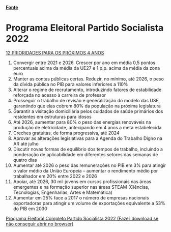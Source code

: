 [**Fonte**](https://ps.pt/programa-eleitoral-do-ps-as-legislativas-de-2022/)

# Programa Eleitoral Partido Socialista 2022

[12 PRIORIDADES PARA OS PRÓXIMOS 4 ANOS](https://github.com/theapollodev/govpt/blob/main/12-prioridades-para-os-proximos-4-anos_7jan(1).pdf)


1. Convergir entre 2021 e 2026. Crescer por ano em média 0,5 pontos percentuais acima da média da UE27 e 1 p.p. acima da média da zona euro
2. Manter as contas públicas certas. Reduzir, no mínimo, até 2026, o peso da dívida pública no PIB para valores inferiores a 110%
3. Alterar o regime de recrutamento, introduzindo fatores de estabilidade reforçada no acesso à carreira de professor
4. Prosseguir o trabalho de revisão e generalização do modelo das USF, garantindo que elas cobrem 80% da população na próxima legislatura
5. Garantir a visitação domiciliária pelos cuidados de saúde primários dos residentes em estruturas para idosos
6. Até 2026, aumentar para 80% o peso das energias renováveis na produção de eletricidade, antecipando em 4 anos a meta estabelecida
7. Creches gratuitas, de forma progressiva, até 2024
8. Aprovar as alterações legislativas para a Agenda do Trabalho Digno na AR até julho
9. Discutir novas formas de equilíbrio dos tempos de trabalho, incluindo a ponderação de aplicabilidade em diferentes setores das semanas de quatro dias
10. Aumentar até 2026 o peso das remunerações no PIB em 3% para atingir o valor médio da União Europeia – aumentar o rendimento médio por trabalhador em 20% entre 2022 e 2026
11. Apoiar, até 2026, 30 mil jovens em cursos profissionais nas áreas emergentes e na formação superior nas áreas STEAM (Ciências, Tecnologias, Engenharias, Artes e Matemática)
12. Aumentar em 25% face a 2017 o número de empresas nacionais exportadoras para atingir um volume de exportações equivalente a 53% do PIB em 2030


[Programa Eleitoral Completo Partido Socialista 2022 (Fazer download se não conseguir abrir no browser)](https://github.com/theapollodev/govpt/blob/main/Programa-Eleitoral-PS2022_v5_6Jan_pagsoltas(1).pdf)

